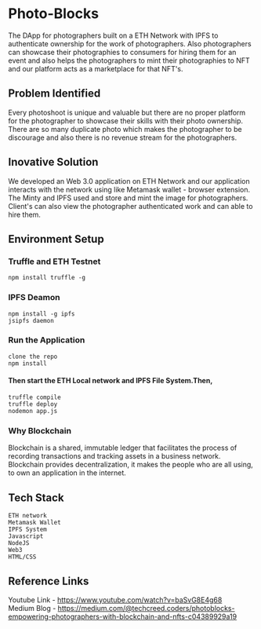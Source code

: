 # Photo-Blocks
The DApp for photographers built on a ETH Network with IPFS to authenticate ownership for the work of photographers. Also photographers can showcase their photographies to consumers for hiring them for an event and also helps the photographers to mint their photographies to NFT and our platform acts as a marketplace for that NFT's.

## Problem Identified
Every photoshoot is unique and valuable but there are no proper platform for the photographer to showcase their skills with their photo ownership. There are so many duplicate photo which makes the photographer to be discourage and also there is no revenue stream for the photographers.

## Inovative Solution
We developed an Web 3.0 application on ETH Network and our application interacts with the network using like Metamask wallet - browser extension. The Minty and IPFS used and store and mint the image for photographers. Client's can also view the photographer authenticated work and can able to hire them.

## Environment Setup 

### Truffle and ETH Testnet
```
npm install truffle -g
```
### IPFS Deamon
```
npm install -g ipfs
jsipfs daemon
```
### Run the Application
```
clone the repo
npm install
```
#### Then start the ETH Local network and IPFS File System.Then,
```
truffle compile
truffle deploy
nodemon app.js
```

### Why Blockchain
Blockchain is a shared, immutable ledger that facilitates the process of recording transactions and tracking assets in a business network.
Blockchain provides decentralization, it makes the people who are all using, to own an application in the internet.

## Tech Stack
```
ETH network
Metamask Wallet
IPFS System
Javascript
NodeJS
Web3
HTML/CSS
```

## Reference Links
Youtube Link - https://www.youtube.com/watch?v=baSvG8E4g68
<br>
Medium Blog - https://medium.com/@techcreed.coders/photoblocks-empowering-photographers-with-blockchain-and-nfts-c04389929a19
